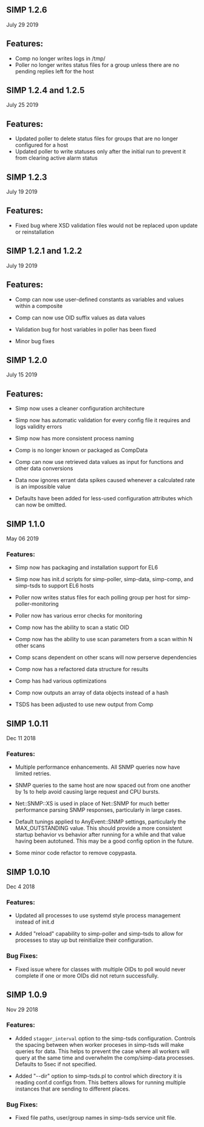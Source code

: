 ## SIMP 1.2.6
July 29 2019

## Features:
* Comp no longer writes logs in /tmp/
* Poller no longer writes status files for a group unless there are no pending replies left for the host


## SIMP 1.2.4 and 1.2.5
July 25 2019

## Features:
* Updated poller to delete status files for groups that are no longer configured for a host
* Updated poller to write statuses only after the initial run to prevent it from clearing active alarm status


## SIMP 1.2.3
July 19 2019

## Features:
* Fixed bug where XSD validation files would not be replaced upon update or reinstallation


## SIMP 1.2.1 and 1.2.2
July 19 2019

## Features:

* Comp can now use user-defined constants as variables and values within a composite

* Comp can now use OID suffix values as data values

* Validation bug for host variables in poller has been fixed

* Minor bug fixes


## SIMP 1.2.0
July 15 2019

## Features:

  * Simp now uses a cleaner configuration architecture

  * Simp now has automatic validation for every config file it requires and logs validity errors

  * Simp now has more consistent process naming

  * Comp is no longer known or packaged as CompData

  * Comp can now use retrieved data values as input for functions and other data conversions

  * Data now ignores errant data spikes caused whenever a calculated rate is an impossible value

  * Defaults have been added for less-used configuration attributes which can now be omitted.


## SIMP 1.1.0
May 06 2019

### Features:

  * Simp now has packaging and installation support for EL6

  * Simp now has init.d scripts for simp-poller, simp-data, simp-comp, and simp-tsds to support EL6 hosts

  * Poller now writes status files for each polling group per host for simp-poller-monitoring

  * Poller now has various error checks for monitoring

  * Comp now has the ability to scan a static OID

  * Comp now has the ability to use scan parameters from a scan within N other scans

  * Comp scans dependent on other scans will now perserve dependencies

  * Comp now has a refactored data structure for results

  * Comp has had various optimizations

  * Comp now outputs an array of data objects instead of a hash

  * TSDS has been adjusted to use new output from Comp


## SIMP 1.0.11
Dec 11 2018

### Features:

 * Multiple performance enhancements. All SNMP queries now have limited retries.

 * SNMP queries to the same host are now spaced out from one another by 1s to help avoid causing large request and CPU bursts.

 * Net::SNMP::XS is used in place of Net::SNMP for much better performance parsing SNMP responses, particularly in large cases.

 * Default tunings applied to AnyEvent::SNMP settings, particularly the MAX_OUTSTANDING value. This should provide a more consistent
startup behavior vs behavior after running for a while and that value having been autotuned. This may be a good config option
in the future.

 * Some minor code refactor to remove copypasta.


## SIMP 1.0.10  
Dec 4 2018

### Features:

 * Updated all processes to use systemd style process management instead of init.d

 * Added "reload" capability to simp-poller and simp-tsds to allow for processes to stay up but reinitialize their configuration.

### Bug Fixes:
 
 * Fixed issue where for classes with multiple OIDs to poll would never complete if one or more OIDs did not return successfully.



## SIMP 1.0.9
Nov 29 2018

### Features:

 * Added `stagger_interval` option to the simp-tsds configuration. Controls the spacing between when worker proceses in simp-tsds will make queries for data. This helps to prevent the case where all workers will query at the same time and overwhelm the comp/simp-data processes. Defaults to 5sec if not specified.

 * Added "--dir" option to simp-tsds.pl to control which directory it is reading conf.d configs from. This betters allows for running multiple instances that are sending to different places.

### Bug Fixes:
 
 * Fixed file paths, user/group names in simp-tsds service unit file.

